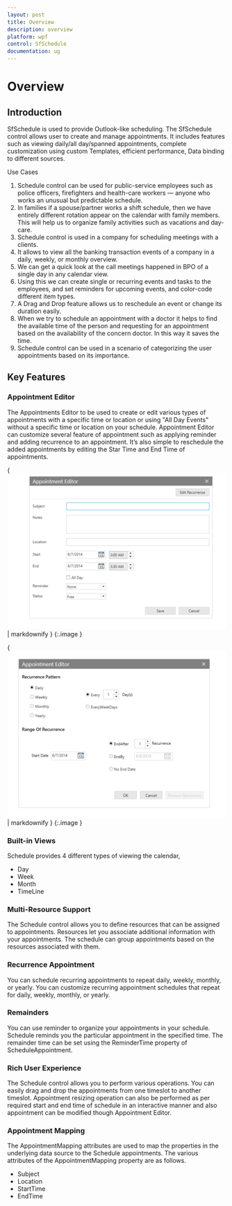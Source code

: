 ```yaml
---
layout: post
title: Overview
description: overview
platform: wpf
control: SfSchedule
documentation: ug
---
```


# Overview

## Introduction

SfSchedule is used to provide Outlook-like scheduling. The SfSchedule control allows user to create and manage appointments. It includes features such as viewing daily/all day/spanned appointments, complete customization using custom Templates, efficient performance, Data binding to different sources.



Use Cases

1. Schedule control can be used for public-service employees such as police officers, firefighters and health-care workers — anyone who works an unusual but predictable schedule.
2. In families if a spouse/partner works a shift schedule, then we have entirely different rotation appear on the calendar with family members. This will help us to organize family activities such as vacations and day-care.
3. Schedule control is used in a company for scheduling meetings with a clients.
4. It allows to view all the banking transaction events of a company in a daily, weekly, or monthly overview.
5. We can get a quick look at the call meetings happened in BPO of a single day in any calendar view.
6. Using this we can create single or recurring events and tasks to the employees, and set reminders for upcoming events, and color-code different item types.
7. A Drag and Drop feature allows us to reschedule an event or change its duration easily.
8. When we try to schedule an appointment with a doctor it helps to find the available time of the person and requesting for an appointment based on the availability of the concern doctor. In this way it saves the time.
9. Schedule control can be used in a scenario of categorizing the user appointments based on its importance. 



## Key Features

### Appointment Editor

The Appointments Editor to be used to create or edit various types of appointments with a specific time or location or using "All Day Events" without a specific time or location on your schedule. Appointment Editor can customize several feature of appointment such as applying reminder and adding recurrence to an appointment. It’s also simple to reschedule the added appointments by editing the Star Time and End Time of appointments.

{ ![](Overview_images/Overview_img1.png) | markdownify }
{:.image }




{ ![](Overview_images/Overview_img2.png) | markdownify }
{:.image }




### Built-in Views

Schedule provides 4 different types of viewing the calendar, 

* Day
* Week 
* Month
* TimeLine



### Multi-Resource Support

The Schedule control allows you to define resources that can be assigned to appointments. Resources let you associate additional information with your appointments. The schedule can group appointments based on the resources associated with them.

### Recurrence Appointment

You can schedule recurring appointments to repeat daily, weekly, monthly, or yearly. You can customize recurring appointment schedules that repeat for daily, weekly, monthly, or yearly.

### Remainders

You can use reminder to organize your appointments in your schedule. Schedule reminds you the particular appointment in the specified time. The remainder time can be set using the ReminderTime property of ScheduleAppointment.

### Rich User Experience

The Schedule control allows you to perform various operations. You can easily drag and drop the appointments from one timeslot to another timeslot. Appointment resizing operation can also be performed as per required start and end time of schedule in an interactive manner and also appointment can be modified though Appointment Editor.

### Appointment Mapping

The AppointmentMapping attributes are used to map the properties in the underlying data source to the Schedule appointments. The various attributes of the AppointmentMapping property are as follows.  

* Subject
* Location 
* StartTime 
* EndTime



